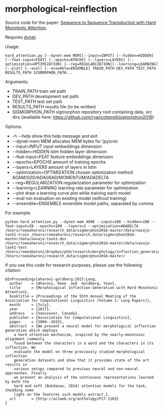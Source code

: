 # morphological-reinflection

Source code for the paper: [Sequence to Sequence Transduction with Hard Monotonic Attention](http://www.aclweb.org/anthology/P17-1183).


Requires [dynet](https://github.com/clab/dynet).

Usage:

    hard_attention.py [--dynet-mem MEM][--input=INPUT] [--hidden=HIDDEN] [--feat-input=FEAT] [--epochs=EPOCHS] [--layers=LAYERS] [--optimization=OPTIMIZATION] [--reg=REGULARIZATION][--learning=LEARNING] [--plot] [--eval] [--ensemble=ENSEMBLE] TRAIN_PATH DEV_PATH TEST_PATH RESULTS_PATH SIGMORPHON_PATH...

Arguments:
* TRAIN_PATH    train set path
* DEV_PATH      development set path
* TEST_PATH     test set path
* RESULTS_PATH  results file (to be written)
* SIGMORPHON_PATH   sigmorphon repository root containing data, src dirs (available here: https://github.com/ryancotterell/sigmorphon2016)

Options:
* -h --help                     show this help message and exit
* --dynet-mem MEM               allocates MEM bytes for (py)cnn
* --input=INPUT                 input embeddings dimension
* --hidden=HIDDEN               lstm hidden layer dimension
* --feat-input=FEAT             feature embeddings dimension
* --epochs=EPOCHS               amount of training epochs
* --layers=LAYERS               amount of layers in lstm
* --optimization=OPTIMIZATION   chosen optimization method ADAM/SGD/ADAGRAD/MOMENTUM/ADADELTA
* --reg=REGULARIZATION          regularization parameter for optimization
* --learning=LEARNING           learning rate parameter for optimization
* --plot                        draw a learning curve plot while training each model
* --eval                        run evaluation on existing model (without training)
* --ensemble=ENSEMBLE           ensemble model paths, separated by comma

For example:

    python hard_attention.py --dynet-mem 4096 --input=100 --hidden=100 --feat-input=20 --epochs=100 --layers=2 --optimization=ADADELTA  /Users/roeeaharoni/research_data/sigmorphon2016-master/data/navajo-task1-train /Users/roeeaharoni/research_data/sigmorphon2016-master/data/navajo-task1-dev /Users/roeeaharoni/research_data/sigmorphon2016-master/data/navajo-task1-test /Users/roeeaharoni/Dropbox/phd/research/morphology/inflection_generation/results/navajo_results.txt /Users/roeeaharoni/research_data/sigmorphon2016-master/
    
If you use this code for research purposes, please use the following citation:

    @InProceedings{aharoni-goldberg:2017:Long,
      author    = {Aharoni, Roee  and  Goldberg, Yoav},
      title     = {Morphological Inflection Generation with Hard Monotonic Attention},
      booktitle = {Proceedings of the 55th Annual Meeting of the Association for Computational Linguistics (Volume 1: Long Papers)},
      month     = {July},
      year      = {2017},
      address   = {Vancouver, Canada},
      publisher = {Association for Computational Linguistics},
      pages     = {2004--2015},
      abstract  = {We present a neural model for morphological inflection generation which employs
        a hard attention mechanism, inspired by the nearly-monotonic alignment commonly
        found between the characters in a word and the characters in its inflection. We
        evaluate the model on three previously studied morphological inflection
        generation datasets and show that it provides state of the art results in
        various setups compared to previous neural and non-neural approaches. Finally
        we present an analysis of the continuous representations learned by both the
        hard and soft (Bahdanau, 2014) attention models for the task, shedding some
        light on the features such models extract.},
      url       = {http://aclweb.org/anthology/P17-1183}
    }

